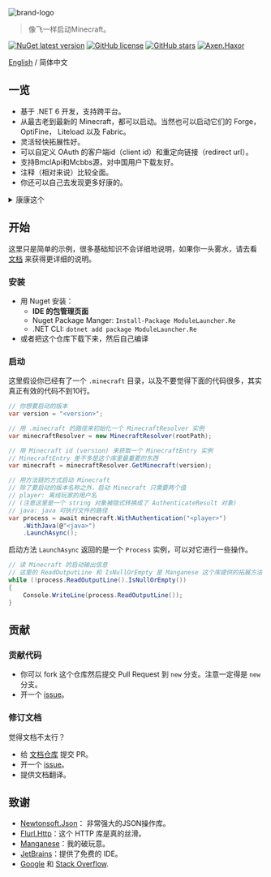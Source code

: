![brand-logo](https://user-images.githubusercontent.com/34391004/182008531-99bc3d73-d59c-4a7c-9b3d-5a7a17f586ed.png)

> 像飞一样启动Minecraft。

[![NuGet latest version](https://badgen.net/nuget/v/modulelauncher.re/latest)](https://nuget.org/packages/modulelauncher.re)
[![GitHub license](https://badgen.net/github/license/SinoAHpx/ModuleLauncher.Re)](https://github.com/SinoAHpx/ModuleLauncher.Re/blob/main/LICENSE)
[![GitHub stars](https://badgen.net/github/stars/SinoAHpx/ModuleLauncher.Re)](https://github.com/SinoAHpx/ModuleLauncher.Re/stargazers/)
[![Axen.Haxor](https://badgen.net/discord/members/tY8Y5HtvuK)](https://discord.gg/tY8Y5HtvuK)

[English](README.md) / 简体中文

## 一览

- 基于 .NET 6 开发，支持跨平台。
- 从最古老到最新的 Minecraft，都可以启动。当然也可以启动它们的 Forge， OptiFine， Liteload 以及 Fabric。
- 灵活轻快拓展性好。
- 可以自定义 OAuth 的客户端id（client id）和重定向链接（redirect url）。
- 支持BmclApi和Mcbbs源，对中国用户下载友好。
- 注释（相对来说）比较全面。
- 你还可以自己去发现更多好康的。



<details>
<summary>康康这个</summary>

- MoudleLauncher 现在不会、以后也不会支持各类 Mod 加载器的自动安装。
- 虽然实现一个内置下载器很简单，但是这会违背灵活性和可拓展性，所以没有这个库没有任何内置的下载引擎。

</details>

## 开始

这里只是简单的示例，很多基础知识不会详细地说明，如果你一头雾水，请去看 [文档](https://sinoahpx.github.io/ModuleLauncher.NET.Documentation/#/) 来获得更详细的说明。

### 安装

+ 用 Nuget 安装：
  + **IDE 的包管理页面**
  + Nuget Package Manger: ```Install-Package ModuleLauncher.Re```
  + .NET CLI: ```dotnet add package ModuleLauncher.Re```
+ 或者把这个仓库下载下来，然后自己编译

### 启动

这里假设你已经有了一个 `.minecraft` 目录，以及不要觉得下面的代码很多，其实真正有效的代码不到10行。

```cs
// 你想要启动的版本
var version = "<version>";

// 用 .minecraft 的路径来初始化一个 MinecraftResolver 实例
var minecraftResolver = new MinecraftResolver(rootPath);

// 用 Minecraft id (version) 来获取一个 MinecraftEntry 实例
// MinecraftEntry 差不多是这个库里最重要的东西
var minecraft = minecraftResolver.GetMinecraft(version);

// 用方法链的方式启动 Minecraft
// 除了要启动的版本名称之外，启动 Minecraft 只需要两个值
// player: 离线玩家的用户名
// (注意这里是一个 string 对象被隐式转换成了 AuthenticateResult 对象)
// java: java 可执行文件的路径
var process = await minecraft.WithAuthentication("<player>")
    .WithJava(@"<java>")
    .LaunchAsync();
```

启动方法 `LaunchAsync` 返回的是一个 `Process` 实例，可以对它进行一些操作。

```cs
// 读 Minecraft 的启动输出信息
// 这里的 ReadOutputLine 和 IsNullOrEmpty 是 Manganese 这个库提供的拓展方法
while (!process.ReadOutputLine().IsNullOrEmpty())
{
    Console.WriteLine(process.ReadOutputLine());
}
```

## 贡献

### 贡献代码

- 你可以 fork 这个仓库然后提交 Pull Request 到 `new` 分支。注意一定得是 `new` 分支。
- 开一个 [issue](https://github.com/SinoAHpx/ModuleLauncher.Re/issues)。

### 修订文档

觉得文档不太行？

- 给 [文档仓库](https://github.com/SinoAHpx/ModuleLauncher.NET.Documentation) 提交 PR。
- 开一个 [issue](https://github.com/SinoAHpx/ModuleLauncher.NET.Documentation/issues)。
- 提供文档翻译。

## 致谢

- [Newtonsoft.Json](https://github.com/JamesNK/Newtonsoft.Json)： 非常强大的JSON操作库。
- [Flurl.Http](https://github.com/tmenier/Flurl)：这个 HTTP 库是真的丝滑。
- [Manganese](https://github.com/SinoAHpx/Manganese)：我的破玩意。
- [JetBrains](https://www.jetbrains.com/)：提供了免费的 IDE。
- [Google](https://google.com) 和 [Stack Overflow](https://stackoverflow.com).